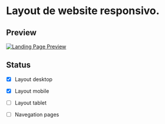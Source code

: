 # Layout de website responsivo.

## Preview
[![Landing Page Preview](https://user-images.githubusercontent.com/62628465/115113106-ebfe8400-9f5e-11eb-80d8-376793959e5c.png)](https://outono-website.netlify.app/)

## Status

- [X] Layout desktop
- [X] Layout mobile
- [ ] Layout tablet
- [ ] Navegation pages

